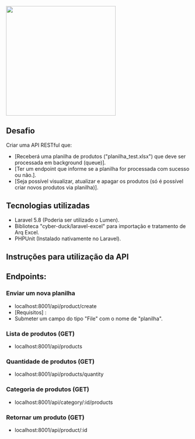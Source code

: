 <img src="https://upload.wikimedia.org/wikipedia/commons/thumb/d/d4/Leroy_Merlin.svg/1200px-Leroy_Merlin.svg.png" width="300">

## Desafio 
Criar uma API RESTful que:

- [Receberá uma planilha de produtos ("planilha_test.xlsx") que deve ser
processada em background (queue)].
- [Ter um endpoint que informe se a planilha for processada com sucesso ou
não.].
- [Seja possível visualizar, atualizar e apagar os produtos (só é possível criar
novos produtos via planilha)].


## Tecnologias utilizadas

- Laravel 5.8 (Poderia ser utilizado o Lumen).
- Biblioteca "cyber-duck/laravel-excel" para importação e tratamento de Arq Excel.
- PHPUnit (Instalado nativamente no Laravel).

## Instruções para utilização da API

## Endpoints:

### Enviar um nova planilha
- localhost:8001/api/product/create
- [Requisitos] :
- Submeter um campo do tipo "File" com o nome de "planilha".

### Lista de produtos (GET)
- localhost:8001/api/products
### Quantidade de produtos (GET)
- localhost:8001/api/products/quantity
### Categoria de produtos (GET)
- localhost:8001/api/category/:id/products
### Retornar um produto (GET)
- localhost:8001/api/product/:id 


